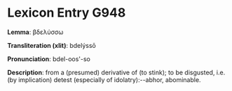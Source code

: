 # Lexicon Entry G948

**Lemma**: βδελύσσω

**Transliteration (xlit)**: bdelýssō

**Pronunciation**: bdel-oos'-so

**Description**:
from a (presumed) derivative of  (to stink); to be disgusted, i.e. (by implication) detest (especially of idolatry):--abhor, abominable.
